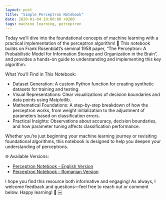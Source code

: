 ```yaml
---
layout: post
title: "Simple Perceptron Notebook"
date: 2020-01-04 19:00:00 +0200
tags: machine learning, perceptron
---
```

Today we'll dive into the foundational concepts of machine learning with a practical implementation of the perceptron algorithm! 🌟 This notebook builds on Frank Rosenblatt’s seminal 1958 paper, “The Perceptron: A Probabilistic Model for Information Storage and Organization in the Brain”, and provides a hands-on guide to understanding and implementing this key algorithm.

What You’ll Find in This Notebook:
- Dataset Generation: A custom Python function for creating synthetic datasets for training and testing.
- Visual Representations: Clear visualizations of decision boundaries and data points using Matplotlib.
- Mathematical Foundations: A step-by-step breakdown of how the perceptron works, from weight initialization to the adjustment of parameters based on classification errors.
- Practical Insights: Observations about accuracy, decision boundaries, and how parameter tuning affects classification performance.

Whether you’re just beginning your machine learning journey or revisiting foundational algorithms, this notebook is designed to help you deepen your understanding of perceptrons.

🌐 Available Versions:
- [Perceptron Notebook - English Version](http://mihainadas.github.io/notebooks/perceptron_en.html)
- [Perceptron Notebook - Romanian Version](http://mihainadas.github.io/notebooks/perceptron_ro.html)

I hope you find this resource both informative and engaging! As always, I welcome feedback and questions—feel free to reach out or comment below. Happy learning! 🚀 ￼
